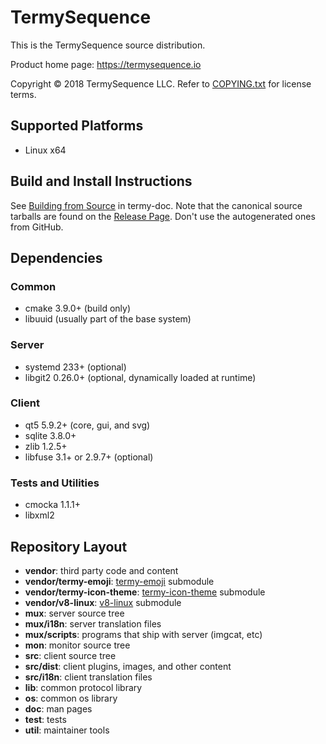 TermySequence
=============

This is the TermySequence source distribution.

Product home page: https://termysequence.io

Copyright &copy; 2018 TermySequence LLC. Refer to [COPYING.txt](COPYING.txt) for license terms.

## Supported Platforms

  * Linux x64

## Build and Install Instructions

See [Building from Source](https://termysequence.io/doc/build.html) in termy-doc. Note that the canonical source tarballs are found on the [Release Page](https://termysequence.io/releases/). Don't use the autogenerated ones from GitHub.

## Dependencies
### Common

  * cmake 3.9.0+ (build only)
  * libuuid (usually part of the base system)

### Server

  * systemd 233+ (optional)
  * libgit2 0.26.0+ (optional, dynamically loaded at runtime)

### Client

  * qt5 5.9.2+ (core, gui, and svg)
  * sqlite 3.8.0+
  * zlib 1.2.5+
  * libfuse 3.1+ or 2.9.7+ (optional)

### Tests and Utilities

  * cmocka 1.1.1+
  * libxml2

## Repository Layout

  * __vendor__: third party code and content
  * __vendor/termy-emoji__: [termy-emoji](https://github.com/TermySequence/termy-emoji) submodule
  * __vendor/termy-icon-theme__: [termy-icon-theme](https://github.com/TermySequence/termy-icon-theme) submodule
  * __vendor/v8-linux__: [v8-linux](https://github.com/TermySequence/v8-linux) submodule
  * __mux__: server source tree
  * __mux/i18n__: server translation files
  * __mux/scripts__: programs that ship with server (imgcat, etc)
  * __mon__: monitor source tree
  * __src__: client source tree
  * __src/dist__: client plugins, images, and other content
  * __src/i18n__: client translation files
  * __lib__: common protocol library
  * __os__: common os library
  * __doc__: man pages
  * __test__: tests
  * __util__: maintainer tools
